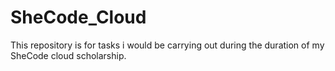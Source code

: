 # SheCode_Cloud
This repository is for tasks i would be carrying out during the duration of my SheCode  cloud scholarship.
